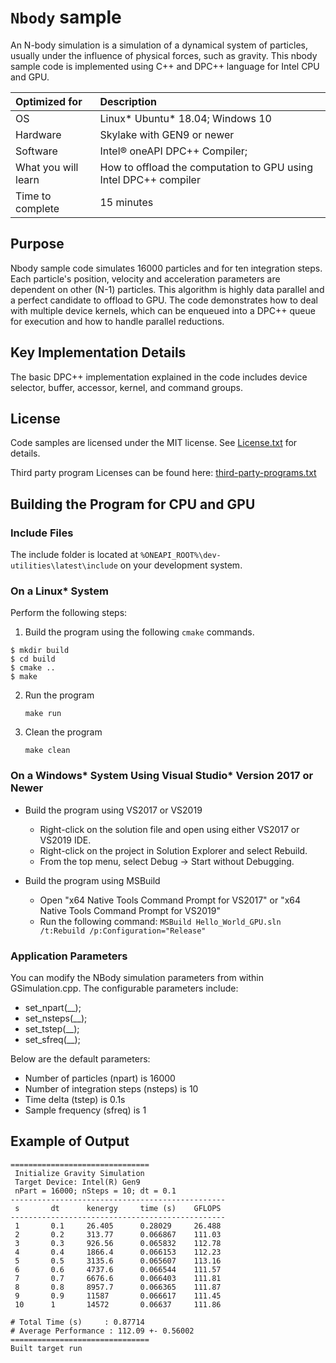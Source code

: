 # `Nbody` sample
An N-body simulation is a simulation of a dynamical system of particles, usually under the influence of physical forces, such as gravity. This nbody sample code is implemented using C++ and DPC++ language for Intel CPU and GPU. 
  
| Optimized for                       | Description
|:---                               |:---
| OS                                | Linux* Ubuntu* 18.04; Windows 10
| Hardware                          | Skylake with GEN9 or newer
| Software                          | Intel&reg; oneAPI DPC++ Compiler;
| What you will learn               | How to offload the computation to GPU using Intel DPC++ compiler
| Time to complete                  | 15 minutes

## Purpose
Nbody sample code simulates 16000 particles and for ten integration steps. Each particle's position, velocity and acceleration parameters are dependent on other (N-1) particles. This algorithm is highly data parallel and a perfect candidate to offload to GPU. The code demonstrates how to deal with multiple device kernels, which can be enqueued into a DPC++ queue for execution and how to handle parallel reductions.

## Key Implementation Details 
The basic DPC++ implementation explained in the code includes device selector, buffer, accessor, kernel, and command groups.

## License  
Code samples are licensed under the MIT license. See
[License.txt](https://github.com/oneapi-src/oneAPI-samples/blob/master/License.txt) for details.

Third party program Licenses can be found here: [third-party-programs.txt](https://github.com/oneapi-src/oneAPI-samples/blob/master/third-party-programs.txt)

## Building the Program for CPU and GPU

### Include Files  
The include folder is located at `%ONEAPI_ROOT%\dev-utilities\latest\include` on your development system.

### On a Linux* System
Perform the following steps:
1. Build the program using the following `cmake` commands. 
``` 
$ mkdir build
$ cd build
$ cmake ..
$ make
```
2. Run the program 
    ```
    make run
    ```

3. Clean the program 
    ```
    make clean
    ```

### On a Windows* System Using Visual Studio* Version 2017 or Newer
- Build the program using VS2017 or VS2019
    - Right-click on the solution file and open using either VS2017 or VS2019 IDE.
    - Right-click on the project in Solution Explorer and select Rebuild.
    - From the top menu, select Debug -> Start without Debugging.

- Build the program using MSBuild
     - Open "x64 Native Tools Command Prompt for VS2017" or "x64 Native Tools Command Prompt for VS2019"
     - Run the following command: `MSBuild Hello_World_GPU.sln /t:Rebuild /p:Configuration="Release"`
     
### Application Parameters 
You can modify the NBody simulation parameters from within GSimulation.cpp. The configurable parameters include:
- set_npart(__);
- set_nsteps(__);
- set_tstep(__);
- set_sfreq(__);

Below are the default parameters:

* Number of particles (npart) is 16000
* Number of integration steps (nsteps) is 10
* Time delta (tstep) is 0.1s
* Sample frequency (sfreq) is 1

## Example of Output
    ===============================
     Initialize Gravity Simulation
     Target Device: Intel(R) Gen9
     nPart = 16000; nSteps = 10; dt = 0.1
    ------------------------------------------------
     s       dt      kenergy     time (s)    GFLOPS
    ------------------------------------------------
     1       0.1     26.405      0.28029     26.488
     2       0.2     313.77      0.066867    111.03
     3       0.3     926.56      0.065832    112.78
     4       0.4     1866.4      0.066153    112.23
     5       0.5     3135.6      0.065607    113.16
     6       0.6     4737.6      0.066544    111.57
     7       0.7     6676.6      0.066403    111.81
     8       0.8     8957.7      0.066365    111.87
     9       0.9     11587       0.066617    111.45
     10      1       14572       0.06637     111.86
    
    # Total Time (s)     : 0.87714
    # Average Performance : 112.09 +- 0.56002
    ===============================
    Built target run
